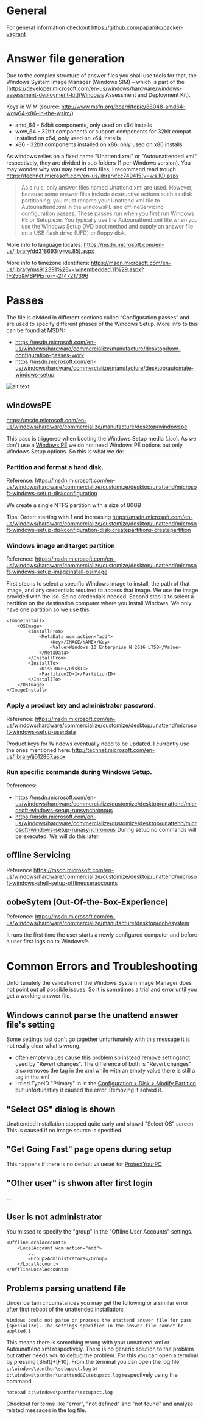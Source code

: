 # General
For general information checkout https://github.com/papanito/packer-vagrant

# Answer file generation
Due to the  complex structure of answer files you shall use tools for that, the Windows System Image Manager (Windows SIM) – which is part of the [https://developer.microsoft.com/en-us/windows/hardware/windows-assessment-deployment-kit](Windows Assessment and Deployment Kit).

Keys in WIM (source: http://www.msfn.org/board/topic/88048-amd64-wow64-x86-in-the-wsim/)
* amd_64 - 64bit components, only used on x64 installs
* wow_64 - 32bit components or support components for 32bit compat installed on x64, only used on x64 installs
* x86 - 32bit components installed on x86, only used on x86 installs

As windows relies on a fixed name "Unattend.xml" or "Autounattended.xml" respectively, they are divided in sub folders (1 per Windows version). You may wonder why you may need two files, I recommend read trough https://technet.microsoft.com/en-us/library/cc749415(v=ws.10).aspx
> As a rule, only answer files named Unattend.xml are used. However, because some answer files include destructive actions such as disk partitioning, you must rename your Unattend.xml file to Autounattend.xml in the windowsPE and offlineServicing configuration passes. These passes run when you first run Windows PE or Setup.exe. You typically use the Autounattend.xml file when you use the Windows Setup DVD boot method and supply an answer file on a USB flash drive (UFD) or floppy disk.

More info to language locales:
https://msdn.microsoft.com/en-us/library/dd318693(v=vs.85).aspx

More info to timezone identifiers:
https://msdn.microsoft.com/en-us/library/ms912391%28v=winembedded.11%29.aspx?f=255&MSPPError=-2147217396

# Passes
The file is divided in different sections called “Configuration passes” and are used to specify different phases of the Windows Setup. More info to this can be found at MSDN:
* https://msdn.microsoft.com/en-us/windows/hardware/commercialize/manufacture/desktop/how-configuration-passes-work
* https://msdn.microsoft.com/en-us/windows/hardware/commercialize/manufacture/desktop/automate-windows-setup

![alt text](https://i-msdn.sec.s-msft.com/en-us/windows/hardware/commercialize/manufacture/desktop/images/dep-win8-l-configpassesandexes.jpg "configuration passes")

## windowsPE
https://msdn.microsoft.com/en-us/windows/hardware/commercialize/manufacture/desktop/windowspe

This pass is triggered when booting the Windows Setup media (.iso). As we don't use a [Windows PE](https://msdn.microsoft.com/en-us/windows/hardware/commercialize/manufacture/desktop/winpe-intro) we do not need Windows PE options but only Windows Setup options.
So this is what we do:
### Partition and format a hard disk.
Reference: https://msdn.microsoft.com/en-us/windows/hardware/commercialize/customize/desktop/unattend/microsoft-windows-setup-diskconfiguration

We create a single NTFS partition with a size of 80GB

Tips: Order: starting with 1 and increasing
https://msdn.microsoft.com/en-us/windows/hardware/commercialize/customize/desktop/unattend/microsoft-windows-setup-diskconfiguration-disk-createpartitions-createpartition

### Windows image and target partition
Reference: https://msdn.microsoft.com/en-us/windows/hardware/commercialize/customize/desktop/unattend/microsoft-windows-setup-imageinstall-osimage

First step is to select a specific Windows image to install, the path of that image, and any credentials required to access that image. We use the image provided with the iso. So no credentials needed.
Second step is to select a partition on the destination computer where you install Windows. We only have one partition so we use this.
```
<ImageInstall>
    <OSImage>
        <InstallFrom>
            <MetaData wcm:action="add">
                <Key>/IMAGE/NAME</Key>
                <Value>Windows 10 Enterprise N 2016 LTSB</Value>
            </MetaData>
        </InstallFrom>
        <InstallTo>
            <DiskID>0</DiskID>
            <PartitionID>1</PartitionID>
        </InstallTo>
    </OSImage>
</ImageInstall>
```
### Apply a product key and administrator password.
Reference: https://msdn.microsoft.com/en-us/windows/hardware/commercialize/customize/desktop/unattend/microsoft-windows-setup-userdata

Product keys for Windows eventually need to be updated. I currently use the ones mentioned here:
http://technet.microsoft.com/en-us/library/jj612867.aspx

### Run specific commands during Windows Setup.
References: 
* https://msdn.microsoft.com/en-us/windows/hardware/commercialize/customize/desktop/unattend/microsoft-windows-setup-runsynchronous
* https://msdn.microsoft.com/en-us/windows/hardware/commercialize/customize/desktop/unattend/microsoft-windows-setup-runasynchronous
During setup no commands will be executed. We will do this later.

## offline Servicing

Reference https://msdn.microsoft.com/en-us/windows/hardware/commercialize/customize/desktop/unattend/microsoft-windows-shell-setup-offlineuseraccounts

## oobeSytem (Out-Of-the-Box-Experience)
Reference: https://msdn.microsoft.com/en-us/windows/hardware/commercialize/manufacture/desktop/oobesystem

It runs the first time the user starts a newly configured computer and  before a user first logs on to Windows®.

# Common Errors and Troubleshooting
Unfortunately the validation of the Windows System Image Manager does not point out all possible issues. So it is sometimes a trial and error until you get a working answer file.

## Windows cannot parse the unattend answer file's <DiskConfiguration> setting
Some settings just don't go together unfortunately with this message it is not really clear what's wrong.
* often empty values cause this problem so instead remove settingsnot used by "Revert changes". The difference of both is "Revert changes" also removes the tag in the xml while with an empty value there is still a tag in the xml
* I tried TypeID "Primary" in in the [Configuration > Disk > Modify Partition](https://msdn.microsoft.com/en-us/windows/hardware/commercialize/customize/desktop/unattend/microsoft-windows-setup-diskconfiguration-disk-modifypartitionsDisk) but unfortunatley it caused the error. Removing it solved it.


## "Select OS" dialog is shown
Unattended installation stopped quite early and showd "Select OS" screen. This is caused if no image source is specified.

## "Get Going Fast" page opens during setup
This happens if there is no default valueset for [ProtectYourPC](https://msdn.microsoft.com/en-us/windows/hardware/commercialize/customize/desktop/unattend/microsoft-windows-shell-setup-oobe-protectyourpc?f=255&MSPPError=-2147217396)

## "Other user" is shwon after first login
...

## User is not administrator
You missed to specify the "group" in the "Offline User Accounts" settings. 
```
<OfflineLocalAccounts>
    <LocalAccount wcm:action="add">
        ...
        <Group>Administrators</Group>
    </LocalAccount>
</OfflineLocalAccounts>
```

## Problems parsing unattend file
Under certain circumstances you may get the following or a similar error after first reboot of the unattended installation:

```
Windows could not parse or process the unattend answer file for pass [specialize]. The settings specified in the answer file cannot be applied.$
```

This means there is something wrong with your unnattend.xml or Autounattend.xml respectively. There is no generic solution to the problem but rather needs you to debug the problem. For this you can open a terminal by pressing [Shift]+[F10]. From the terminal you can open the log file `c:\windows\panther\setupact.log` or `c:\windows\panther\unattendGC\setupact.log` respectively using the command

```notepad c:\windows\panther\setupact.log```

Checkout for terms like "error", "not defined" and "not found" and analyze related messages in the log file.